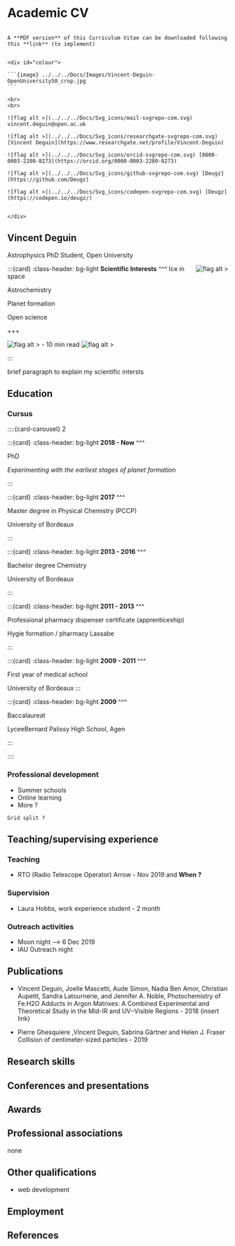 # Academic CV


```{warning}

A **PDF version** of this Curriculum Vitae can be downloaded following this **link** (to implement)

```

````{margin} 

<div id="colour">

```{image} ../../../Docs/Images/Vincent-Deguin-OpenUniversity50_crop.jpg
```

<br>
<br>

![flag alt >](../../../Docs/Svg_icons/mail-svgrepo-com.svg) vincent.deguin@open.ac.uk

![flag alt >](../../../Docs/Svg_icons/researchgate-svgrepo-com.svg) [Vincent Deguin](https://www.researchgate.net/profile/Vincent-Deguin)

![flag alt >](../../../Docs/Svg_icons/orcid-svgrepo-com.svg) [0000-0003-2280-8273](https://orcid.org/0000-0003-2280-8273)

![flag alt >](../../../Docs/Svg_icons/github-svgrepo-com.svg) [Deugz](https://github.com/Deugz)

![flag alt >](../../../Docs/Svg_icons/codepen-svgrepo-com.svg) [Deugz](https://codepen.io/deugz/)


</div>

````


## Vincent Deguin

<p class="emphase">Astrophysics PhD Student, Open University</p>


<article id="P1">
    
<div id="subdiv1-3">

:::{card} 
:class-header: bg-light
<span style="float: right">![flag alt >](../../../Docs/Svg_icons/solar-system-orbit-svgrepo-com.svg)</span> **Scientific Interests**
^^^
Ice in space


Astrochemistry


<span class="hovertext" data-hover="I am particulary keen to bridge the gap that exists between Astronomers (bottom-up approach) and Geologists (top-bottom approach) ">Planet formation</span>


<span class="hovertext" data-hover="Describe">Open science</span>


+++

![flag alt >](../../../Docs/Svg_icons/Under_construction.svg) - 10 min read ![flag alt >](../../../Docs/Svg_icons/links/I_link.png)

:::

</div>
    
<div id="subdiv2-3">    

brief paragraph to explain my scientific intersts
  
</div>
    
</article>

## Education

### Cursus

::::{card-carousel} 2

:::{card}
:class-header: bg-light
**2018 - Now**
^^^

PhD

*Experimenting with the earliest stages of planet formation*

:::

:::{card}
:class-header: bg-light
**2017**
^^^

Master degree in Physical Chemistry (PCCP)

University of Bordeaux

:::

:::{card}
:class-header: bg-light
**2013 - 2016**
^^^

Bachelor degree Chemistry

University of Bordeaux

:::

:::{card} 
:class-header: bg-light
**2011 - 2013**
^^^

Professional pharmacy dispenser certificate
(apprenticeship)


Hygie formation / pharmacy Lassabe

:::


:::{card}
:class-header: bg-light
**2009 - 2011**
^^^

First year of medical school 

University of Bordeaux
:::

:::{card}
:class-header: bg-light
**2009**
^^^

Baccalaureat 

LyceeBernard Palissy High School, Agen

:::

::::

### Professional development

- Summer schools
- Online learning
- More ?

```{note}
Grid split ?
```

## Teaching/supervising experience

### Teaching

- RTO (Radio Telescope Operator) Arrow - Nov 2019 and **When ?**

### Supervision

- Laura Hobbs, work experience student - 2 month

### Outreach activities

- Moon night --> 6 Dec 2019
- IAU Outreach night

## Publications

- Vincent Deguin, Joelle Mascetti, Aude Simon, Nadia Ben Amor, Christian Aupetit, Sandra Latournerie, and Jennifer A. Noble, Photochemistry of Fe:H2O Adducts in Argon Matrixes: A Combined Experimental and Theoretical Study in the Mid-IR and UV−Visible Regions - 2018 (insert link)

- Pierre Ghesquiere ,Vincent Deguin, Sabrina Gärtner and Helen J. Fraser Collision of centimeter-sized particles - 2019


## Research skills

## Conferences and presentations

## Awards

## Professional associations

none

## Other qualifications

- web development

## Employment



## References